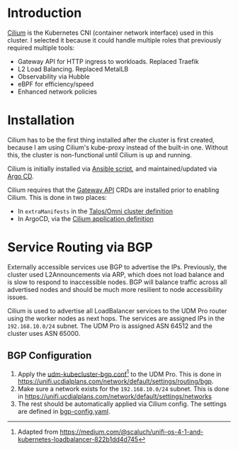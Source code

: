# Introduction
[Cilium](https://cilium.io/) is the Kubernetes CNI (container network interface) used in this cluster. I selected it because it could handle multiple roles that previously required multiple tools:
* Gateway API for HTTP ingress to workloads. Replaced Traefik
* L2 Load Balancing. Replaced MetalLB
* Observability via Hubble
* eBPF for efficiency/speed
* Enhanced network policies

# Installation
Cilium has to be the first thing installed after the cluster is first created, because I am using Cilium's kube-proxy instead of the built-in one. Without this, the cluster is non-functional until Cilium is up and running.

Cilium is initially installed via [Ansible script](/ansible), and maintained/updated via [Argo CD](/manifests/argocd).

Cilium requires that the [Gateway API](https://gateway-api.sigs.k8s.io/) CRDs are installed prior to enabling Cilium. This is done in two places:
* In `extraManifests` in the [Talos/Omni cluster definition](https://github.com/kenlasko/omni/blob/main/patches/cluster.yaml)
* In ArgoCD, via the [Cilium application definition](https://github.com/kenlasko/K3S/blob/main/argocd-apps/cilium.yaml)

# Service Routing via BGP
Externally accessible services use BGP to advertise the IPs. Previously, the cluster used L2Announcements via ARP, which does not load balance and is slow to respond to inaccessible nodes. BGP will balance traffic across all advertised nodes and should be much more resilient to node accessibility issues. 

Cilium is used to advertise all LoadBalancer services to the UDM Pro router using the worker nodes as next hops. The services are assigned IPs in the `192.168.10.0/24` subnet. The UDM Pro is assigned ASN 64512 and the cluster uses ASN 65000.

## BGP Configuration
1. Apply the [udm-kubecluster-bgp.conf](/cilium/udm-kubecluster-bgp.conf)[^1] to the UDM Pro. This is done in https://unifi.ucdialplans.com/network/default/settings/routing/bgp.
2. Make sure a network exists for the `192.168.10.0/24` subnet. This is done in https://unifi.ucdialplans.com/network/default/settings/networks
3. The rest should be automatically applied via Cilium config. The settings are defined in [bgp-config.yaml](/manifests/cilium/bgp-config.yaml).

[^1]: Adapted from https://medium.com/@scaluch/unifi-os-4-1-and-kubernetes-loadbalancer-822b1dd4d745